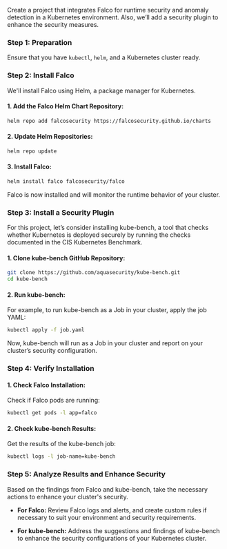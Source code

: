 Create a project that integrates Falco for runtime security and anomaly detection in a Kubernetes environment. Also, we’ll add a security plugin to enhance the security measures.

### Step 1: **Preparation**

Ensure that you have `kubectl`, `helm`, and a Kubernetes cluster ready.

### Step 2: **Install Falco**

We'll install Falco using Helm, a package manager for Kubernetes.

#### 1. **Add the Falco Helm Chart Repository:**

```sh
helm repo add falcosecurity https://falcosecurity.github.io/charts
```

#### 2. **Update Helm Repositories:**

```sh
helm repo update
```

#### 3. **Install Falco:**

```sh
helm install falco falcosecurity/falco
```

Falco is now installed and will monitor the runtime behavior of your cluster.

### Step 3: **Install a Security Plugin**

For this project, let’s consider installing kube-bench, a tool that checks whether Kubernetes is deployed securely by running the checks documented in the CIS Kubernetes Benchmark.

#### 1. **Clone kube-bench GitHub Repository:**

```sh
git clone https://github.com/aquasecurity/kube-bench.git
cd kube-bench
```

#### 2. **Run kube-bench:**

For example, to run kube-bench as a Job in your cluster, apply the job YAML:

```sh
kubectl apply -f job.yaml
```

Now, kube-bench will run as a Job in your cluster and report on your cluster’s security configuration.

### Step 4: **Verify Installation**

#### 1. **Check Falco Installation:**

Check if Falco pods are running:

```sh
kubectl get pods -l app=falco
```

#### 2. **Check kube-bench Results:**

Get the results of the kube-bench job:

```sh
kubectl logs -l job-name=kube-bench
```

### Step 5: **Analyze Results and Enhance Security**

Based on the findings from Falco and kube-bench, take the necessary actions to enhance your cluster's security.

- **For Falco:**
  Review Falco logs and alerts, and create custom rules if necessary to suit your environment and security requirements.

- **For kube-bench:**
  Address the suggestions and findings of kube-bench to enhance the security configurations of your Kubernetes cluster.

